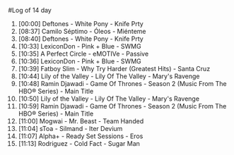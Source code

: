 #Log of 14 day

1. [00:00] Deftones - White Pony - Knife Prty
1. [08:37] Camilo Séptimo - Óleos - Miénteme
1. [08:40] Deftones - White Pony - Knife Prty
1. [10:33] LexiconDon - Pink + Blue - SWMG
1. [10:35] A Perfect Circle - eMOTIVe - Passive
1. [10:36] LexiconDon - Pink + Blue - SWMG
1. [10:39] Fatboy Slim - Why Try Harder (Greatest Hits) - Santa Cruz
1. [10:44] Lily of the Valley - Lily Of The Valley - Mary's Ravenge
1. [10:48] Ramin Djawadi - Game Of Thrones - Season 2 (Music From The HBO® Series) - Main Title
1. [10:50] Lily of the Valley - Lily Of The Valley - Mary's Ravenge
1. [10:59] Ramin Djawadi - Game Of Thrones - Season 2 (Music From The HBO® Series) - Main Title
1. [11:00] Mogwai - Mr. Beast - Team Handed
1. [11:04] sToa - Silmand - Iter Devium
1. [11:07] Alpha+ - Ready Set Sessions - Eros
1. [11:13] Rodriguez - Cold Fact - Sugar Man
